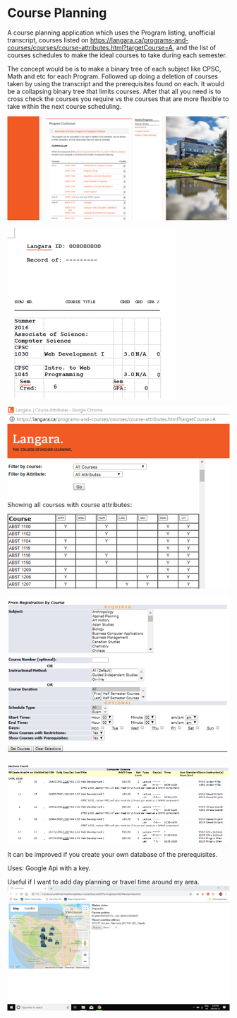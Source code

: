 # Course Planning

A course planning application which uses the Program listing, unofficial transcript, courses listed on https://langara.ca/programs-and-courses/courses/course-attributes.html?targetCourse=A, and the list of courses schedules to make the ideal courses to take during each semester.

The concept would be is to make a binary tree of each subject like CPSC, Math and etc for each Program. Followed up doing a deletion of courses taken by using the transcript and the prerequisites found on each. It would be a collapsing binary tree that limits courses. After that all you need is to cross check the courses you require vs the courses that are more flexible to take within the next course scheduling. 

![Screenshot](https://github.com/ArundeepChohan/Ideas/blob/master/Course-Planning/LangaraProgramDetail.png)

![Screenshot](https://github.com/ArundeepChohan/Ideas/blob/master/Course-Planning/UnofficialTranscript.png)

![Screenshot](https://github.com/ArundeepChohan/Ideas/blob/master/Course-Planning/CourseList.png)

![Screenshot](https://github.com/ArundeepChohan/Ideas/blob/master/Course-Planning/CourseSchedule.png)

![Screenshot](https://github.com/ArundeepChohan/Ideas/blob/master/Course-Planning/ListofCourseSchedule.png)

It can be improved if you create your own database of the prerequisites.

Uses: Google Api with a key.

Useful if I want to add day planning or travel time around my area.
![Screenshot](https://github.com/ArundeepChohan/Summary/blob/master/GoogleApi.png)
